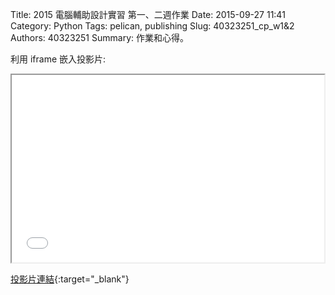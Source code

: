 Title: 2015 電腦輔助設計實習 第一、二週作業
Date: 2015-09-27 11:41
Category: Python
Tags: pelican, publishing
Slug: 40323251_cp_w1&2
Authors: 40323251
Summary: 作業和心得。


利用 iframe 嵌入投影片:

<iframe src="simplest3.html" width="500" height="300"></iframe>

[投影片連結](simplest3.html){:target="_blank"}

